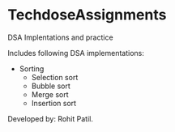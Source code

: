 # TechdoseAssignments

DSA Implentations and practice

Includes following DSA implementations:
- Sorting
  - Selection sort
  - Bubble sort
  - Merge sort
  - Insertion sort

Developed by: Rohit Patil.
